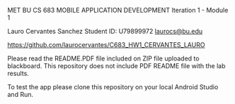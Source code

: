 MET BU CS 683 MOBILE APPLICATION DEVELOPMENT
Iteration 1 - Module 1
 
 
Lauro Cervantes Sanchez
Student ID: U79899972 laurocs@bu.edu
 
https://github.com/laurocervantes/C683_HW1_CERVANTES_LAURO
 
 



Please read the README.PDF file included on ZIP file uploaded to blackboard. This repository does not include PDF README file with the lab results.

To test the app please clone this repository on your local Android Studio and Run.
